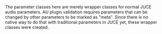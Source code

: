The parameter classes here are merely wrapper classes for normal JUCE audio parameters.
AU plugin validation requires parameters that can be changed by other parameters to be marked as
"meta". Since there is no native way to do that with traditional parameters in JUCE yet, 
these wrapper classes were created.